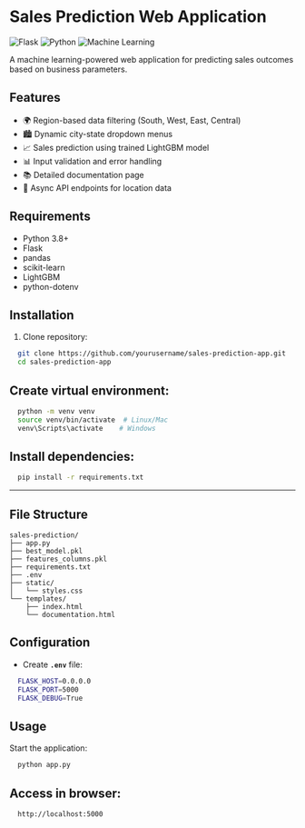 # Sales Prediction Web Application

![Flask](https://img.shields.io/badge/Flask-2.0.1-blue)
![Python](https://img.shields.io/badge/Python-3.8%2B-blue)
![Machine Learning](https://img.shields.io/badge/Machine%20Learning-LightGBM-orange)

A machine learning-powered web application for predicting sales outcomes based on business parameters.

## Features

- 🌍 Region-based data filtering (South, West, East, Central)
- 🏙️ Dynamic city-state dropdown menus
- 📈 Sales prediction using trained LightGBM model
- 📊 Input validation and error handling
- 📚 Detailed documentation page
- 🔄 Async API endpoints for location data

## Requirements

- Python 3.8+
- Flask
- pandas
- scikit-learn
- LightGBM
- python-dotenv

## Installation

1. Clone repository:
```bash
  git clone https://github.com/yourusername/sales-prediction-app.git
  cd sales-prediction-app
```

## Create virtual environment:
```bash
  python -m venv venv
  source venv/bin/activate  # Linux/Mac
  venv\Scripts\activate    # Windows
```

## Install dependencies:

```bash
  pip install -r requirements.txt
```
---

## File Structure

    sales-prediction/    
    ├── app.py
    ├── best_model.pkl
    ├── features_columns.pkl
    ├── requirements.txt
    ├── .env
    ├── static/
    │   └── styles.css
    └── templates/
        ├── index.html
        └── documentation.html


## Configuration
- Create **`.env`** file:

```bash
  FLASK_HOST=0.0.0.0
  FLASK_PORT=5000
  FLASK_DEBUG=True
```

## Usage
  Start the application:

```bash
  python app.py
```
## Access in browser:
```bash
  http://localhost:5000
```









